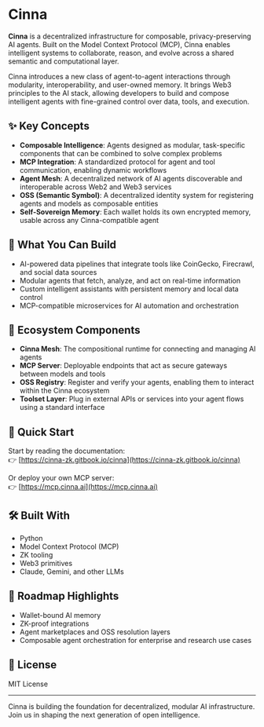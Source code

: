 # Cinna

**Cinna** is a decentralized infrastructure for composable, privacy-preserving AI agents. Built on the Model Context Protocol (MCP), Cinna enables intelligent systems to collaborate, reason, and evolve across a shared semantic and computational layer.

Cinna introduces a new class of agent-to-agent interactions through modularity, interoperability, and user-owned memory. It brings Web3 principles to the AI stack, allowing developers to build and compose intelligent agents with fine-grained control over data, tools, and execution.

## ✨ Key Concepts

- **Composable Intelligence**: Agents designed as modular, task-specific components that can be combined to solve complex problems
- **MCP Integration**: A standardized protocol for agent and tool communication, enabling dynamic workflows
- **Agent Mesh**: A decentralized network of AI agents discoverable and interoperable across Web2 and Web3 services
- **OSS (Semantic Symbol)**: A decentralized identity system for registering agents and models as composable entities
- **Self-Sovereign Memory**: Each wallet holds its own encrypted memory, usable across any Cinna-compatible agent

## 🧠 What You Can Build

- AI-powered data pipelines that integrate tools like CoinGecko, Firecrawl, and social data sources
- Modular agents that fetch, analyze, and act on real-time information
- Custom intelligent assistants with persistent memory and local data control
- MCP-compatible microservices for AI automation and orchestration

## 🧩 Ecosystem Components

- **Cinna Mesh**: The compositional runtime for connecting and managing AI agents
- **MCP Server**: Deployable endpoints that act as secure gateways between models and tools
- **OSS Registry**: Register and verify your agents, enabling them to interact within the Cinna ecosystem
- **Toolset Layer**: Plug in external APIs or services into your agent flows using a standard interface

## 🚀 Quick Start

Start by reading the documentation:  
👉 [https://cinna-zk.gitbook.io/cinna](https://cinna-zk.gitbook.io/cinna)

Or deploy your own MCP server:  
👉 [https://mcp.cinna.ai](https://mcp.cinna.ai)

## 🛠️ Built With

- Python  
- Model Context Protocol (MCP)  
- ZK tooling  
- Web3 primitives  
- Claude, Gemini, and other LLMs  

## 🧭 Roadmap Highlights

- Wallet-bound AI memory  
- ZK-proof integrations  
- Agent marketplaces and OSS resolution layers  
- Composable agent orchestration for enterprise and research use cases  

## 📄 License

MIT License

---

Cinna is building the foundation for decentralized, modular AI infrastructure.  
Join us in shaping the next generation of open intelligence.
